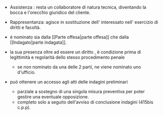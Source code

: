 
- Assistenza : resta un collaboratore di natura tecnica, diventando la bocca e l'orecchio giuridico del cliente.
  
- Rappresentanza: agisce in sostituzione dell' interessato nell' esercizio di diritti e facoltà.
   
- è nominato sia dalla [[Parte offesa|parte offesa]] che dalla [[Indagato|parte indagata]].
  
- la sua presenza oltre ad essere un diritto , è condizione prima di legittimità e regolarità dello stesso procedimento penale
	- se non nominato da una delle 2 parti, ne viene nominato uno d'ufficio.
	
- può ottenere un accesso agli atti delle indagini preliminari 
	- parziale a sostegno di una singola misura preventiva per poter gestire una eventuale opposizione.
	- completo solo a seguito dell'avviso di conclusione indagini (415bis c.p.p).